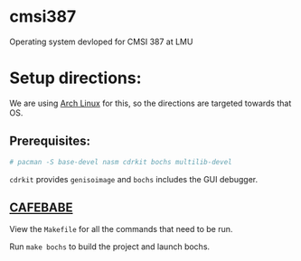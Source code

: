 # cmsi387
Operating system devloped for CMSI 387 at LMU

# Setup directions:

We are using [Arch Linux](http://archlinux.org) for this, 
so the directions are targeted towards that OS.

## Prerequisites:

```bash
# pacman -S base-devel nasm cdrkit bochs multilib-devel
```

`cdrkit` provides `genisoimage` and `bochs` includes the
GUI debugger.

## [CAFEBABE](http://littleosbook.github.io/#hello-cafebabe)

View the `Makefile` for all the commands that need
to be run.

Run `make bochs` to build the project and launch bochs.

